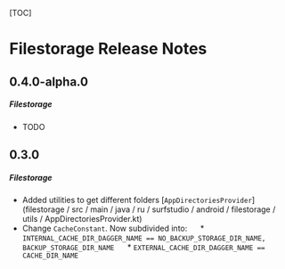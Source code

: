 [TOC]
# Filestorage Release Notes
## 0.4.0-alpha.0
##### Filestorage
* TODO
## 0.3.0
##### Filestorage
* Added utilities to get different folders [`AppDirectoriesProvider`] (filestorage / src / main / java / ru / surfstudio / android / filestorage / utils / AppDirectoriesProvider.kt)
* Change `CacheConstant`. Now subdivided into:
     * `INTERNAL_CACHE_DIR_DAGGER_NAME == NO_BACKUP_STORAGE_DIR_NAME, BACKUP_STORAGE_DIR_NAME`
     * `EXTERNAL_CACHE_DIR_DAGGER_NAME == CACHE_DIR_NAME`